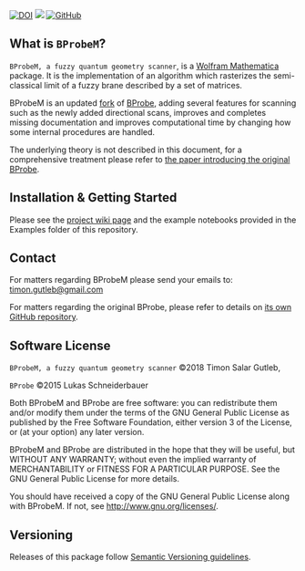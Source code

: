 [![DOI](https://zenodo.org/badge/DOI/10.5281/zenodo.2616687.svg)](https://doi.org/10.5281/zenodo.2616687)
[![](https://img.shields.io/badge/docs-stable-blue.svg)](https://github.com/TSGut/BProbeM/wiki)
[![GitHub](https://img.shields.io/github/license/TSGut/BProbeM.svg)](https://github.com/TSGut/BProbeM/blob/master/LICENSE)


## What is `BProbeM`?

`BProbeM, a fuzzy quantum geometry scanner`, is a [Wolfram Mathematica](https://www.wolfram.com/mathematica/) package. It is the implementation of an algorithm which rasterizes the semi-classical limit of a fuzzy brane described by a set of matrices. 

BProbeM is an updated [fork](https://en.wikipedia.org/wiki/Fork_(software_development)) of [BProbe](https://github.com/lschneiderbauer/BProbe), adding several features for scanning such as the newly added directional scans, improves and completes missing documentation and improves computational time by changing how some internal procedures are handled.

The underlying theory is not described in this document, for a comprehensive treatment please refer to [the paper introducing the original BProbe](https://arxiv.org/abs/1601.08007).

## Installation & Getting Started

Please see the [project wiki page](https://github.com/TSGut/BProbeM/wiki/Installation-&-Getting-Started) and the example notebooks provided in the Examples folder of this repository.


## Contact

For matters regarding BProbeM please send your emails to: timon.gutleb@gmail.com

For matters regarding the original BProbe, please refer to details on [its own GitHub repository](https://github.com/lschneiderbauer/BProbe).


## Software License

`BProbeM, a fuzzy quantum geometry scanner` ©2018 Timon Salar Gutleb, 

`BProbe` ©2015 Lukas Schneiderbauer

Both BProbeM and BProbe are free software: you can redistribute them and/or modify
them under the terms of the GNU General Public License as published by
the Free Software Foundation, either version 3 of the License, or
(at your option) any later version.

BProbeM and BProbe are distributed in the hope that they will be useful,
but WITHOUT ANY WARRANTY; without even the implied warranty of
MERCHANTABILITY or FITNESS FOR A PARTICULAR PURPOSE. See the
GNU General Public License for more details.

You should have received a copy of the GNU General Public License
along with BProbeM.  If not, see <http://www.gnu.org/licenses/>.


## Versioning

Releases of this package follow [Semantic Versioning guidelines](http://semver.org/).
